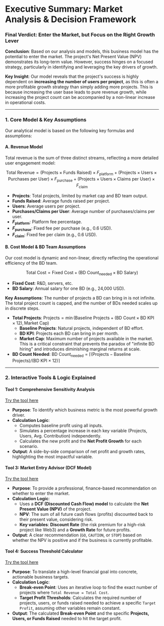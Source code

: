# Executive Summary: Market Analysis & Decision Framework

### **Final Verdict: Enter the Market, but Focus on the Right Growth Lever**

**Conclusion**: Based on our analysis and models, this business model has the potential to enter the market. The project's Net Present Value (NPV) demonstrates its long-term value. However, success hinges on a focused strategy, particularly in identifying and leveraging the key drivers of growth.

**Key Insight**: Our model reveals that the project's success is highly dependent on **increasing the number of users per project**, as this is often a more profitable growth strategy than simply adding more projects. This is because increasing the user base leads to pure revenue growth, while increasing the project count can be accompanied by a non-linear increase in operational costs.

---

### **1. Core Model & Key Assumptions**

Our analytical model is based on the following key formulas and assumptions:

#### **A. Revenue Model**

Total revenue is the sum of three distinct streams, reflecting a more detailed user engagement model:

$$
\text{Total Revenue} = (\text{Projects} \times \text{Funds Raised}) \times F_{\text{platform}} + (\text{Projects} \times \text{Users} \times \text{Purchases per User}) \times F_{\text{purchase}} + (\text{Projects} \times \text{Users} \times \text{Claims per User}) \times F_{\text{claim}}
$$

* **Projects**: Total projects, limited by market cap and BD team output.
* **Funds Raised**: Average funds raised per project.
* **Users**: Average users per project.
* **Purchases/Claims per User**: Average number of purchases/claims per user.
* **$F_{\text{platform}}$**: Platform fee percentage.
* **$F_{\text{purchase}}$**: Fixed fee per purchase (e.g., 0.6 USD).
* **$F_{\text{claim}}$**: Fixed fee per claim (e.g., 0.6 USD).

#### **B. Cost Model & BD Team Assumptions**

Our cost model is dynamic and non-linear, directly reflecting the operational efficiency of the BD team.

$$
\text{Total Cost} = \text{Fixed Cost} + (\text{BD Count}_{\text{needed}} \times \text{BD Salary})
$$

* **Fixed Cost**: R&D, servers, etc.
* **BD Salary**: Annual salary for one BD (e.g., 24,000 USD).

**Key Assumptions**: The number of projects a BD can bring in is not infinite. The total project count is capped, and the number of BDs needed scales up in discrete steps.
* **Total Projects**: $\text{Projects} = \min(\text{Baseline Projects} + (\text{BD Count} \times \text{BD KPI} \times 12), \text{Market Cap})$
    * **Baseline Projects**: Natural projects, independent of BD effort.
    * **BD KPI**: Projects each BD can bring in per month.
    * **Market Cap**: Maximum number of projects available in the market. This is a critical constraint that prevents the paradox of "infinite BD hiring" and introduces diminishing marginal returns at scale.
* **BD Count Needed**: $\text{BD Count}_{\text{needed}} = \lceil (\text{Projects} - \text{Baseline Projects}) / (\text{BD KPI} \times 12) \rceil$

---

### **2. Interactive Tools & Logic Explained**

#### **Tool 1: Comprehensive Sensitivity Analysis**
[Try the tool here](https://wynn-web.github.io/Sui-ICO-Analysis-Tools/Comprehensive%20Sensitivity%20Analysis.html)

* **Purpose**: To identify which business metric is the most powerful growth driver.
* **Calculation Logic**:
    * Computes baseline profit using all inputs.
    * Simulates a percentage increase in each key variable (Projects, Users, Avg. Contribution) independently.
    * Calculates the new profit and the **Net Profit Growth** for each scenario.
* **Output**: A side-by-side comparison of net profit and growth rates, highlighting the most impactful variable.

#### **Tool 3: Market Entry Advisor (DCF Model)**
[Try the tool here](https://wynn-web.github.io/Sui-ICO-Analysis-Tools/market_entry_advisor.html)

* **Purpose**: To provide a professional, finance-based recommendation on whether to enter the market.
* **Calculation Logic**:
    * Uses a **DCF (Discounted Cash Flow) model** to calculate the **Net Present Value (NPV)** of the project.
    * **NPV**: The sum of all future cash flows (profits) discounted back to their present value, considering risk.
    * **Key variables**: **Discount Rate** (the risk premium for a high-risk project like Web3) and a **Growth Rate** for future profits.
* **Output**: A clear recommendation (`GO`, `CAUTION`, or `STOP`) based on whether the NPV is positive and if the business is currently profitable.

#### **Tool 4: Success Threshold Calculator**
[Try the tool here](https://wynn-web.github.io/Sui-ICO-Analysis-Tools/success_threshold_calculator.html)

* **Purpose**: To translate a high-level financial goal into concrete, actionable business targets.
* **Calculation Logic**:
    * **Break-even Point**: Uses an iterative loop to find the exact number of projects where `Total Revenue = Total Cost`.
    * **Target Profit Thresholds**: Calculates the required number of projects, users, or funds raised needed to achieve a specific `Target Profit`, assuming other variables remain constant.
* **Output**: The calculated **Break-even Point** and the specific **Projects, Users, or Funds Raised** needed to hit the target profit.
